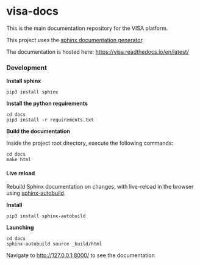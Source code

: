 # visa-docs

This is the main documentation repository for the VISA platform.

This project uses the [sphinx documentation generator](https://www.sphinx-doc.org/en/master/).

The documentation is hosted here: https://visa.readthedocs.io/en/latest/

### Development

**Install sphinx**

```
pip3 install sphinx
```

**Install the python requirements**

```
cd docs
pip3 install -r requirements.txt
```

**Build the documentation**

Inside the project root directory, execute the following commands:

```
cd docs
make html
```

####  Live reload

Rebuild Sphinx documentation on changes, with live-reload in the browser using [sphinx-autobuild](https://pypi.org/project/sphinx-autobuild/).

**Install**

`````pip install sphinx-autobuild
pip3 install sphinx-autobuild
`````

**Launching**

```
cd docs
sphinx-autobuild source _build/html
```

Navigate to http://127.0.0.1:8000/ to see the documentation
